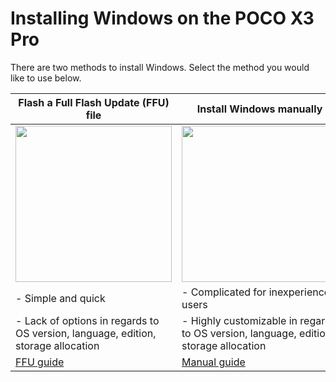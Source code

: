 # Installing Windows on the POCO X3 Pro

There are two methods to install Windows. Select the method you would like to use below.

| **Flash a Full Flash Update (FFU) file**                                                                | **Install Windows manually** |
|---------------------------------------------------------------------------------------------------------|------------------------------------------------------------------------------------------------------------------------|
| <a href="ffu.md"><img src="https://github.com/user-attachments/assets/427d08d7-33bc-4933-bed8-99381e6c75c9" width="250"></a> | <a href="1-partition.md"><img src="https://github.com/user-attachments/assets/04e52d94-9414-4903-a894-e1885e85bd99" width="250"></a> |
| - Simple and quick  | - Complicated for inexperienced users |
| - Lack of options in regards to OS version, language, edition, storage allocation | - Highly customizable in regards to OS version, language, edition, storage allocation |
| [FFU guide](ffu.md)    | [Manual guide](1-partition.md) |
